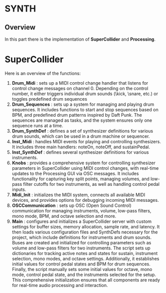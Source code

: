 # SYNTH

## Overview
In this part there is the implementation of **SuperCollider** and **Processing**. 

# SuperCollider
Here is an overview of the functions:
1) **Drum_Midi** : sets up a MIDI control change handler that listens for control change messages on channel 0. Depending on the control number, it either triggers individual drum sounds (\kick, \snare, etc.) or toggles predefined drum sequences
2) **Drum_Sequences** : sets up a system for managing and playing drum sequences. It includes functions to start and stop sequences based on BPM, and predefined drum patterns inspired by Daft Punk. The sequences are managed as tasks, and the system ensures only one sequence runs at a time.
3) **Drum_SynthDef** : defines a set of synthesizer definitions for various drum sounds, which can be used in a drum machine or sequencer.
4) **Inst_Midi** : handles MIDI events for playing and controlling synthesizers. It includes three main handlers: noteOn, noteOff, and sustainPedal.
5) **Inst_SynthDef** : defines several synthesizer definitions for various instruments.
6) **Knobs** : provides a comprehensive system for controlling synthesizer parameters in SuperCollider using MIDI control changes, with real-time updates to the Processing GUI via OSC messages. It includes functionality for capturing key split points, managing volumes, and low-pass filter cutoffs for two instruments, as well as handling control pedal inputs.
7) **Midi_Init** : initializes the MIDI system, connects all available MIDI devices, and provides options for debugging incoming MIDI messages.
8) **OSCCommunication** : sets up OSC (Open Sound Control) communication for managing instruments, volume, low-pass filters, mono mode, BPM, and octave selection and more.
9) **Main** : configures and initializes a SuperCollider server with custom settings for buffer sizes, memory allocation, sample rate, and latency. It then loads various configuration files and SynthDefs necessary for the project, which include definitions for instruments and drum sounds. Buses are created and initialized for controlling parameters such as volume and low-pass filters for two instruments. The script sets up dictionaries for tracking active notes and states for sustain, instrument selection, mono modes, and octave settings. Additionally, it establishes initial values for control pedal states and BPM for drum sequences. Finally, the script manually sets some initial values for octave, mono mode, control pedal state, and the instruments selected for the setup. This comprehensive initialization ensures that all components are ready for real-time audio processing and interaction.

